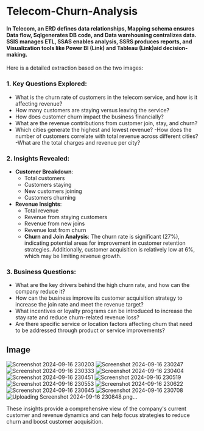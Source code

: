 # Telecom-Churn-Analysis

#### In Telecom, an ERD defines data relationships, Mapping schema ensures Data flow, Sqlgenerates DB code, and Data warehousing centralizes data. SSIS manages ETL, SSAS enables analysis, SSRS produces reports, and Visualization tools like Power BI (Link) and Tableau (Link)aid decision-making.
Here is a detailed extraction based on the two images:

### 1. **Key Questions Explored**:
   - What is the churn rate of customers in the telecom service, and how is it affecting revenue?
   - How many customers are staying versus leaving the service?
   - How does customer churn impact the business financially?
   - What are the revenue contributions from customer join, stay, and churn?
   - Which cities generate the highest and lowest revenue?
   -How does the number of customers correlate with total revenue across different cities?
   -What are the total charges and revenue per city?

### 2. **Insights Revealed**:
   - **Customer Breakdown**: 
     - Total customers
     - Customers staying
     - New customers joining
     - Customers churning
   - **Revenue Insights**:
     - Total revenue
     - Revenue from staying customers
     - Revenue from new joins
     - Revenue lost from churn
     - **Churn and Join Analysis**: The churn rate is significant (27%), indicating potential areas for improvement in customer retention strategies. Additionally, customer acquisition is relatively low at 6%, which may be limiting revenue growth.

### 3. **Business Questions**:
   - What are the key drivers behind the high churn rate, and how can the company reduce it?
   - How can the business improve its customer acquisition strategy to increase the join rate and meet the revenue target?
   - What incentives or loyalty programs can be introduced to increase the stay rate and reduce churn-related revenue loss?
   - Are there specific service or location factors affecting churn that need to be addressed through product or service improvements?
## Image
![Screenshot 2024-09-16 230203](https://github.com/user-attachments/assets/ac3575c9-d2b7-4f2b-9ccb-369bae5d9ed3)
![Screenshot 2024-09-16 230247](https://github.com/user-attachments/assets/21187db3-9721-40f7-9cce-93dc16a211cd)
![Screenshot 2024-09-16 230333](https://github.com/user-attachments/assets/2f0a87f3-5b55-4c76-8a67-c4b17aeaf62f)
![Screenshot 2024-09-16 230404](https://github.com/user-attachments/assets/632df258-88f5-4723-bbb4-d39c313fff1e)
![Screenshot 2024-09-16 230451](https://github.com/user-attachments/assets/7076ebe4-e7ee-4492-b20a-10a5ed5577db)
![Screenshot 2024-09-16 230519](https://github.com/user-attachments/assets/61012c3f-df57-46a8-a0ac-6845feac4312)
![Screenshot 2024-09-16 230553](https://github.com/user-attachments/assets/9e3d7125-c151-48b8-b368-90ac0a8025e7)
![Screenshot 2024-09-16 230622](https://github.com/user-attachments/assets/29c8d7b7-0793-49db-9250-4c13d6cd315f)
![Screenshot 2024-09-16 230645](https://github.com/user-attachments/assets/ce5fa6b0-6727-4605-9db4-a8bcdb3e6ea1)
![Screenshot 2024-09-16 230708](https://github.com/user-attachments/assets/f4b2c570-aebe-427e-8183-9292558bfdda)
![Uploading Screenshot 2024-09-16 230848.png…]()











These insights provide a comprehensive view of the company's current customer and revenue dynamics and can help focus strategies to reduce churn and boost customer acquisition.
